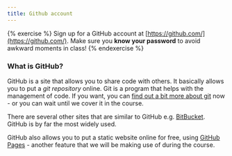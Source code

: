 ```yaml
---
title: Github account
---
```


{% exercise %}
Sign up for a GitHub account at [https://github.com/](https://github.com/). Make sure you **know your password** to avoid awkward moments in class!
{% endexercise %}

### What is GitHub?

GitHub is a site that allows you to share code with others. It basically allows you to put a *git repository* online. Git is a program that helps with the management of code. If you want, you can [find out a bit more about git](http://git-scm.com/) now - or you can wait until we cover it in the course.

There are several other sites that are similar to GitHub e.g. [BitBucket](https://bitbucket.org). GitHub is by far the most widely used.

GitHub also allows you to put a static website online for free, using [GitHub Pages](http://pages.github.com/) - another feature that we will be making use of during the course.
